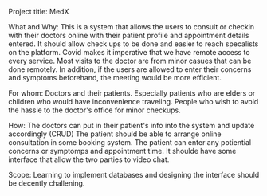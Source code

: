 Project title: MedX

What and Why: This is a system that allows the users to consult or checkin with their doctors online with their patient profile and appointment details entered. 
    It should allow check ups to be done and easier to reach specalists on the platform. 
   Covid makes it imperative that we have remote access to every service. Most visits to the doctor are from minor casues that can be done remotely.
    In addition, if the users are allowed to enter their concerns and symptoms beforehand, the meeting would be more efficient. 
    
For whom: Doctors and their patients. Especially patients who are elders or children who would have inconvenience traveling.
    People who wish to avoid the hassle to the doctor's office for minor checkups.
    
How: The doctors can put in their patient's info into the system and update accordingly (CRUD) The patient should be able to arrange online consultation in some
    booking system. The patient can enter any potiential concerns or symptomps and appointment time. It shoulde have some interface that allow the two parties to 
    video chat.
    
Scope: 
    Learning to implement databases and designing the interface should be decently challening.
